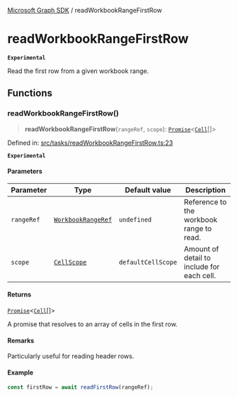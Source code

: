 [Microsoft Graph SDK](README.md) / readWorkbookRangeFirstRow

# readWorkbookRangeFirstRow

**`Experimental`**

Read the first row from a given workbook range.

## Functions

### readWorkbookRangeFirstRow()

> **readWorkbookRangeFirstRow**(`rangeRef`, `scope`): [`Promise`](https://developer.mozilla.org/docs/Web/JavaScript/Reference/Global_Objects/Promise)\<[`Cell`](Cell.md#cell)[]\>

Defined in: [src/tasks/readWorkbookRangeFirstRow.ts:23](https://github.com/Future-Secure-AI/microsoft-graph/blob/main/src/tasks/readWorkbookRangeFirstRow.ts#L23)

**`Experimental`**

#### Parameters

| Parameter | Type | Default value | Description |
| ------ | ------ | ------ | ------ |
| `rangeRef` | [`WorkbookRangeRef`](WorkbookRange-1.md#workbookrangeref) | `undefined` | Reference to the workbook range to read. |
| `scope` | [`CellScope`](Cell.md#cellscope) | `defaultCellScope` | Amount of detail to include for each cell. |

#### Returns

[`Promise`](https://developer.mozilla.org/docs/Web/JavaScript/Reference/Global_Objects/Promise)\<[`Cell`](Cell.md#cell)[]\>

A promise that resolves to an array of cells in the first row.

#### Remarks

Particularly useful for reading header rows.

#### Example

```ts
const firstRow = await readFirstRow(rangeRef);
```
